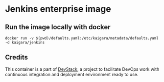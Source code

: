 Jenkins enterprise image
========================

## Run the image locally with docker

`docker run -v $(pwd)/defaults.yaml:/etc/kaigara/metadata/defaults.yaml -d kaigara/jenkins`

## Credits

   This container is a part of [DevStack](https://www.devstack.com/), a project to facilitate DevOps work with continuous integration and deployment environment ready to use.

